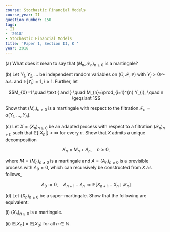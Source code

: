 ```yaml
---
course: Stochastic Financial Models
course_year: II
question_number: 150
tags:
- II
- '2018'
- Stochastic Financial Models
title: 'Paper 1, Section II, K '
year: 2018
---
```




(a) What does it mean to say that $\left(M_{n}, \mathcal{F}_{n}\right)_{n \geqslant 0}$ is a martingale?

(b) Let $Y_{1}, Y_{2}, \ldots$ be independent random variables on $(\Omega, \mathcal{F}, \mathbb{P})$ with $Y_{i}>0 \mathbb{P}$-a.s. and $\mathbb{E}\left[Y_{i}\right]=1, i \geqslant 1$. Further, let

$$M_{0}=1 \quad \text { and } \quad M_{n}=\prod_{i=1}^{n} Y_{i}, \quad n \geqslant 1$$

Show that $\left(M_{n}\right)_{n \geqslant 0}$ is a martingale with respect to the filtration $\mathcal{F}_{n}=\sigma\left(Y_{1}, \ldots, Y_{n}\right)$.

(c) Let $X=\left(X_{n}\right)_{n \geqslant 0}$ be an adapted process with respect to a filtration $\left(\mathcal{F}_{n}\right)_{n \geqslant 0}$ such that $\mathbb{E}\left[\left|X_{n}\right|\right]<\infty$ for every $n$. Show that $X$ admits a unique decomposition

$$X_{n}=M_{n}+A_{n}, \quad n \geqslant 0,$$

where $M=\left(M_{n}\right)_{n \geqslant 0}$ is a martingale and $A=\left(A_{n}\right)_{n \geqslant 0}$ is a previsible process with $A_{0}=0$, which can recursively be constructed from $X$ as follows,

$$A_{0}:=0, \quad A_{n+1}-A_{n}:=\mathbb{E}\left[X_{n+1}-X_{n} \mid \mathcal{F}_{n}\right]$$

(d) Let $\left(X_{n}\right)_{n \geqslant 0}$ be a super-martingale. Show that the following are equivalent:

(i) $\left(X_{n}\right)_{n \geqslant 0}$ is a martingale.

(ii) $\mathbb{E}\left[X_{n}\right]=\mathbb{E}\left[X_{0}\right]$ for all $n \in \mathbb{N}$.